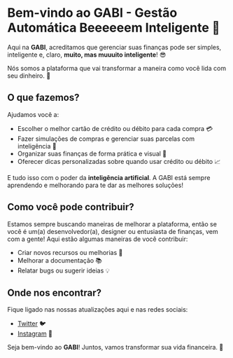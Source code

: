 # Bem-vindo ao **GABI - Gestão Automática Beeeeeem Inteligente** 🚀

Aqui na **GABI**, acreditamos que gerenciar suas finanças pode ser simples, inteligente e, claro, **muito, mas muuuito inteligente**! 😎

Nós somos a plataforma que vai transformar a maneira como você lida com seu dinheiro. 💸

## O que fazemos?  
Ajudamos você a:

- Escolher o melhor cartão de crédito ou débito para cada compra 💳
- Fazer simulações de compras e gerenciar suas parcelas com inteligência 🔢
- Organizar suas finanças de forma prática e visual 👀
- Oferecer dicas personalizadas sobre quando usar crédito ou débito 📈

E tudo isso com o poder da **inteligência artificial**. A GABI está sempre aprendendo e melhorando para te dar as melhores soluções!

## Como você pode contribuir?  
Estamos sempre buscando maneiras de melhorar a plataforma, então se você é um(a) desenvolvedor(a), designer ou entusiasta de finanças, vem com a gente! Aqui estão algumas maneiras de você contribuir:

- Criar novos recursos ou melhorias 🚀
- Melhorar a documentação 📚
- Relatar bugs ou sugerir ideias 💡

## Onde nos encontrar?
Fique ligado nas nossas atualizações aqui e nas redes sociais:

- [Twitter](https://twitter.com/minhagabi) 🐦
- [Instagram](https://instagram.com/minhagabi) 📸

Seja bem-vindo ao **GABI**! Juntos, vamos transformar sua vida financeira. 💪

